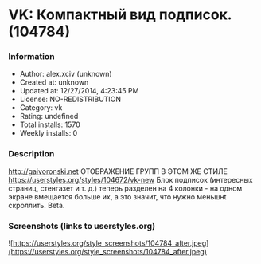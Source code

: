# VK: Компактный вид подписок. (104784)

### Information
- Author: alex.xciv (unknown)
- Created at: unknown
- Updated at: 12/27/2014, 4:23:45 PM
- License: NO-REDISTRIBUTION
- Category: vk
- Rating: undefined
- Total installs: 1570
- Weekly installs: 0


### Description
http://gaivoronski.net
ОТОБРАЖЕНИЕ ГРУПП В ЭТОМ ЖЕ СТИЛЕ https://userstyles.org/styles/104672/vk-new
Блок подписок (интересных страниц, стенгазет и т. д.) теперь разделен на 4 колонки - на одном экране вмещается больше их, а это значит, что нужно меньшнt скроллить. Beta.


### Screenshots (links to userstyles.org)
![https://userstyles.org/style_screenshots/104784_after.jpeg](https://userstyles.org/style_screenshots/104784_after.jpeg)


